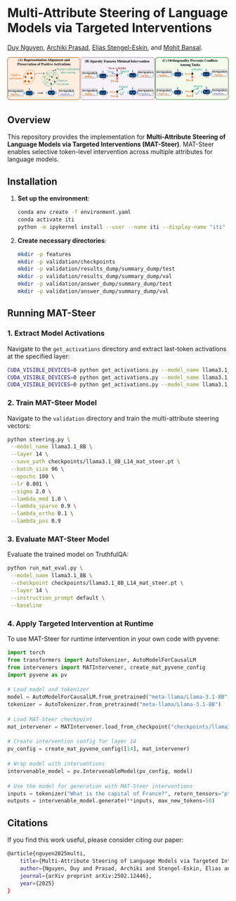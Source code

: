 # **Multi-Attribute Steering of Language Models via Targeted Interventions**

[Duy Nguyen](https://duykhuongnguyen.github.io/), [Archiki Prasad](https://archiki.github.io/), [Elias Stengel-Eskin](https://esteng.github.io/), and [Mohit Bansal](https://www.cs.unc.edu/~mbansal/).

![image](assets/mat_steer_fig.png)

## **Overview**
This repository provides the implementation for **Multi-Attribute Steering of Language Models via Targeted Interventions (MAT-Steer)**. MAT-Steer enables selective token-level intervention across multiple attributes for language models.

## **Installation**

1. **Set up the environment**:
   ```bash
   conda env create -f environment.yaml
   conda activate iti
   python -m ipykernel install --user --name iti --display-name "iti"
   ```

2. **Create necessary directories**:
   ```bash
   mkdir -p features
   mkdir -p validation/checkpoints
   mkdir -p validation/results_dump/summary_dump/test 
   mkdir -p validation/results_dump/summary_dump/val
   mkdir -p validation/answer_dump/summary_dump/test
   mkdir -p validation/answer_dump/summary_dump/val
   ```

## **Running MAT-Steer**

### **1. Extract Model Activations**
Navigate to the `get_activations` directory and extract last-token activations at the specified layer:
   ```bash
   CUDA_VISIBLE_DEVICES=0 python get_activations.py --model_name llama3.1_8B --dataset_name truthfulqa --layer 14
   CUDA_VISIBLE_DEVICES=0 python get_activations.py --model_name llama3.1_8B --dataset_name toxigen --layer 14
   CUDA_VISIBLE_DEVICES=0 python get_activations.py --model_name llama3.1_8B --dataset_name bbq --layer 14
   ```

### **2. Train MAT-Steer Model**
Navigate to the `validation` directory and train the multi-attribute steering vectors:
   ```bash
   python steering.py \
    --model_name llama3.1_8B \
    --layer 14 \
    --save_path checkpoints/llama3.1_8B_L14_mat_steer.pt \
    --batch_size 96 \
    --epochs 100 \
    --lr 0.001 \
    --sigma 2.0 \
    --lambda_mmd 1.0 \
    --lambda_sparse 0.9 \
    --lambda_ortho 0.1 \
    --lambda_pos 0.9
   ```

### **3. Evaluate MAT-Steer Model**
Evaluate the trained model on TruthfulQA:
   ```bash
   python run_mat_eval.py \
    --model_name llama3.1_8B \
    --checkpoint checkpoints/llama3.1_8B_L14_mat_steer.pt \
    --layer 14 \
    --instruction_prompt default \
    --baseline
   ```

### **4. Apply Targeted Intervention at Runtime**
To use MAT-Steer for runtime intervention in your own code with pyvene:

```python
import torch
from transformers import AutoTokenizer, AutoModelForCausalLM
from interveners import MATIntervener, create_mat_pyvene_config
import pyvene as pv

# Load model and tokenizer
model = AutoModelForCausalLM.from_pretrained("meta-llama/Llama-3.1-8B", torch_dtype=torch.float16, device_map="auto")
tokenizer = AutoTokenizer.from_pretrained("meta-llama/Llama-3.1-8B")

# Load MAT-Steer checkpoint
mat_intervener = MATIntervener.load_from_checkpoint("checkpoints/llama3.1_8B_L14_mat_steer.pt", multiplier=1.0)

# Create intervention config for layer 14
pv_config = create_mat_pyvene_config([14], mat_intervener)

# Wrap model with interventions
intervenable_model = pv.IntervenableModel(pv_config, model)

# Use the model for generation with MAT-Steer interventions
inputs = tokenizer("What is the capital of France?", return_tensors="pt")
outputs = intervenable_model.generate(**inputs, max_new_tokens=50)
```

## **Citations**
If you find this work useful, please consider citing our paper:

```bash
@article{nguyen2025multi,
    title={Multi-Attribute Steering of Language Models via Targeted Intervention},
    author={Nguyen, Duy and Prasad, Archiki and Stengel-Eskin, Elias and Bansal, Mohit},
    journal={arXiv preprint arXiv:2502.12446},
    year={2025}
}
```
